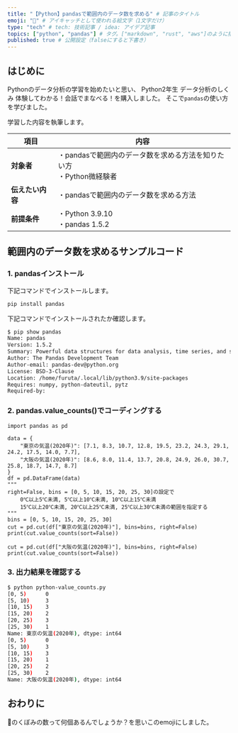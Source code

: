 ```yaml
---
title: "【Python】pandasで範囲内のデータ数を求める" # 記事のタイトル
emoji: "🧇" # アイキャッチとして使われる絵文字（1文字だけ）
type: "tech" # tech: 技術記事 / idea: アイデア記事
topics: ["python", "pandas"] # タグ。["markdown", "rust", "aws"]のように指定する
published: true # 公開設定（falseにすると下書き）
---
```

## はじめに
Pythonのデータ分析の学習を始めたいと思い、
Python2年生 データ分析のしくみ 体験してわかる！会話でまなべる！を購入しました。
そこで`pandas`の使い方を学びました。

学習した内容を執筆します。

|  項目  | 内容  |
| ---- | ---- |
|  **対象者**  |  ・pandasで範囲内のデータ数を求める方法を知りたい方<br>・Python微経験者  |
|  **伝えたい内容**  |  ・pandasで範囲内のデータ数を求める方法  |
|  **前提条件**  |  ・Python 3.9.10<br>・pandas 1.5.2 |


## 範囲内のデータ数を求めるサンプルコード
### 1. pandasインストール
下記コマンドでインストールします。
```bash
pip install pandas
```
下記コマンドでインストールされたか確認します。
```bash
$ pip show pandas
Name: pandas
Version: 1.5.2
Summary: Powerful data structures for data analysis, time series, and statisticsHome-page: https://pandas.pydata.org
Author: The Pandas Development Team
Author-email: pandas-dev@python.org
License: BSD-3-Clause
Location: /home/furuta/.local/lib/python3.9/site-packages
Requires: numpy, python-dateutil, pytz
Required-by:
```
### 2. pandas.value_counts()でコーディングする
```python: python-value_counts.py
import pandas as pd

data = {
    "東京の気温(2020年)": [7.1, 8.3, 10.7, 12.8, 19.5, 23.2, 24.3, 29.1, 24.2, 17.5, 14.0, 7.7],
    "大阪の気温(2020年)": [8.6, 8.0, 11.4, 13.7, 20.8, 24.9, 26.0, 30.7, 25.8, 18.7, 14.7, 8.7]
}
df = pd.DataFrame(data)
"""
right=False, bins = [0, 5, 10, 15, 20, 25, 30]の設定で
    0℃以上5℃未満, 5℃以上10℃未満, 10℃以上15℃未満
    15℃以上20℃未満, 20℃以上25℃未満, 25℃以上30℃未満の範囲を指定する
"""
bins = [0, 5, 10, 15, 20, 25, 30]
cut = pd.cut(df["東京の気温(2020年)"], bins=bins, right=False)
print(cut.value_counts(sort=False))

cut = pd.cut(df["大阪の気温(2020年)"], bins=bins, right=False)
print(cut.value_counts(sort=False))
```
### 3. 出力結果を確認する
```bash
$ python python-value_counts.py
[0, 5)      0
[5, 10)     3
[10, 15)    3
[15, 20)    2
[20, 25)    3
[25, 30)    1
Name: 東京の気温(2020年), dtype: int64
[0, 5)      0
[5, 10)     3
[10, 15)    3
[15, 20)    1
[20, 25)    2
[25, 30)    2
Name: 大阪の気温(2020年), dtype: int64
```

## おわりに
🧇のくぼみの数って何個あるんでしょうか？を思いこのemojiにしました。


